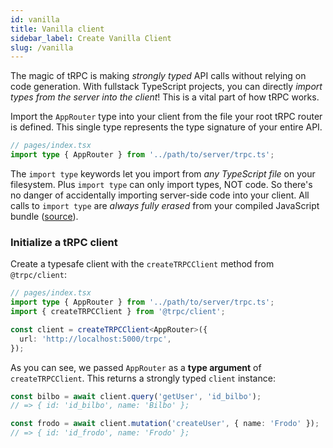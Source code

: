 ```yaml
---
id: vanilla
title: Vanilla client
sidebar_label: Create Vanilla Client
slug: /vanilla
---
```


The magic of tRPC is making _strongly typed_ API calls without relying on code generation. With fullstack TypeScript projects, you can directly _import types from the server into the client_! This is a vital part of how tRPC works.

Import the `AppRouter` type into your client from the file your root tRPC router is defined. This single type represents the type signature of your entire API.

```ts
// pages/index.tsx
import type { AppRouter } from '../path/to/server/trpc.ts';
```

The `import type` keywords let you import from _any TypeScript file_ on your filesystem. Plus `import type` can only import types, NOT code. So there's no danger of accidentally importing server-side code into your client. All calls to `import type` are _always fully erased_ from your compiled JavaScript bundle ([source](https://www.typescriptlang.org/docs/handbook/release-notes/typescript-3-8.html#type-only-imports-and-export)).

### Initialize a tRPC client

Create a typesafe client with the `createTRPCClient` method from `@trpc/client`:

```ts
// pages/index.tsx
import type { AppRouter } from '../path/to/server/trpc.ts';
import { createTRPCClient } from '@trpc/client';

const client = createTRPCClient<AppRouter>({
  url: 'http://localhost:5000/trpc',
});
```

As you can see, we passed `AppRouter` as a **type argument** of `createTRPCClient`. This returns a strongly typed `client` instance:

```ts
const bilbo = await client.query('getUser', 'id_bilbo');
// => { id: 'id_bilbo', name: 'Bilbo' };

const frodo = await client.mutation('createUser', { name: 'Frodo' });
// => { id: 'id_frodo', name: 'Frodo' };
```
